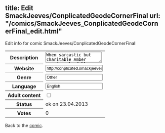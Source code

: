 title: Edit SmackJeeves/ConplicatedGeodeCornerFinal
url: "/comics/SmackJeeves_ConplicatedGeodeCornerFinal_edit.html"
---
Edit info for comic SmackJeeves/ConplicatedGeodeCornerFinal

<form name="comic" action="http://gaepostmail.appengine.com/comic" name="post">
<table class="comicinfo">
<tr>
<th>Description</th><td><textarea name="description">When sarcastic but charitable Amber Pennicastle follows a handsome panhandler to his secret hideaway, her life turns upside-down in this action/romantic comedy.</textarea></td>
</tr>
<tr>
<th>Website</th><td><input type="text" name="url" value="http://conplicated.smackjeeves.com/comics/"/></td>
</tr>
<tr>
<th>Genre</th><td><input type="text" name="genre" value="Other"/></td>
</tr>
<tr>
<th>Language</th><td><input type="text" name="language" value="English"/></td>
</tr>
<tr>
<th>Adult content</th><td><input type="checkbox" name="adult" value="adult" /></td>
</tr>
<tr>
<th>Status</th><td>ok on 23.04.2013</td>
</tr>
<tr>
<th>Votes</th><td>0</div></td>
</tr>
</table>
</form>

Back to the [comic](/comics/SmackJeeves_ConplicatedGeodeCornerFinal.html).
